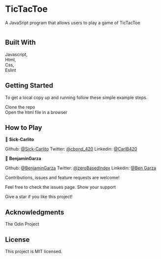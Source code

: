 # TicTacToe
 
   A JavaSript program that allows users to play a game of TicTacToe
 
![]()
 
## Built With
 
   Javascript, <br/>
   Html, <br/>
   Css, <br/>
   Eslint
 
## Getting Started
To get a local copy up and running follow these simple example steps.

Clone the repo <br/>
Open the html file in a browser <br/>

## How to Play

 
 
👤 **Sick-Carlito**
 
 Github: [@Sick-Carlito](https://github.com/Sick-Carlito)
 Twitter: [@cbond_420](https://twitter.com/cbond_420)
 Linkedin: [@CarlB420](https://www.linkedin.com/in/carlb420/)

👤 **BenjaminGarza**

 Github: [@BenjaminGarza](https://github.com/BenjaminGarza)
 Twitter: [@zeroBasedIndex](https://twitter.com/zeroBasedIndex)
 Linkedin: [@Ben Garza](https://www.linkedin.com/in/benjamin-garza/)
 
 
Contributions, issues and feature requests are welcome!
 
Feel free to check the issues page.
Show your support
 
Give a star if you like this project!

## Acknowledgments
 
  The Odin Project
 
 ## License
This project is MIT licensed.
